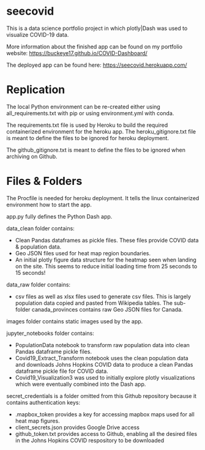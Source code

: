 # seecovid
This is a data science portfolio project in which plotly|Dash was used to visualize COVID-19 data.

More information about the finished app can be found on my portfolio website: https://buckeye17.github.io/COVID-Dashboard/

The deployed app can be found here: https://seecovid.herokuapp.com/

# Replication
The local Python environment can be re-created either using all_requirements.txt with pip or using environment.yml with conda.  

The requirements.txt file is used by Heroku to build the required containerized environment for the heroku app.  The heroku_gitignore.txt file is meant to define the files to be ignored for heroku deployment.

The github_gitignore.txt is meant to define the files to be ignored when archiving on Github.

# Files & Folders
The Procfile is needed for heroku deployment.  It tells the linux containerized environment how to start the app.

app.py fully defines the Python Dash app.

data_clean folder contains:
 * Clean Pandas dataframes as pickle files.  These files provide COVID data & population data.
 * Geo JSON files used for heat map region boundaries.
 * An initial plotly figure data structure for the heatmap seen when landing on the site.  This seems to reduce initial loading time from 25 seconds to 15 seconds!

data_raw folder contains:
* csv files as well as xlsx files used to generate csv files.  This is largely population data copied and pasted from Wikipedia tables.  The sub-folder canada_provinces contains raw Geo JSON files for Canada.

images folder contains static images used by the app.

jupyter_notebooks folder contains:
* PopulationData notebook to transform raw population data into clean Pandas dataframe pickle files.
* Covid19_Extract_Transform notebook uses the clean population data and downloads Johns Hopkins COVID data to produce a clean Pandas dataframe pickle file for COVID data.
* Covid19_Visualization3 was used to initially explore plotly visualizations which were eventually combined into the Dash app.

secret_credentials is a folder omitted from this Github repository because it contains authentication keys:
* .mapbox_token provides a key for accessing mapbox maps used for all heat map figures.
* client_secrets.json provides Google Drive access
* github_token.txt provides access to Github, enabling all the desired files in the Johns Hopkins COVID respository to be downloaded
